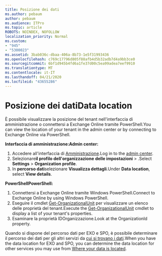 ```yaml
---
title: Posizione dei dati
ms.author: pebaum
author: pebaum
ms.audience: ITPro
ms.topic: article
ROBOTS: NOINDEX, NOFOLLOW
localization_priority: Normal
ms.custom:
- "945"
- "5300023"
ms.assetid: 3bab036c-dbaa-406a-8b73-1e5f31993436
ms.openlocfilehash: c769c17796d805f88afb4d5b32adb7d4a9bb3ce0
ms.sourcegitcommit: 6bf1d945b4fd6a1fe37d00c5ea99adea7eef9910
ms.translationtype: MT
ms.contentlocale: it-IT
ms.lasthandoff: 04/21/2020
ms.locfileid: "43655286"
---
```

# <a name="data-location"></a><span data-ttu-id="921d2-102">Posizione dei dati</span><span class="sxs-lookup"><span data-stu-id="921d2-102">Data location</span></span>

<span data-ttu-id="921d2-103">È possibile visualizzare la posizione del tenant nell'interfaccia di amministrazione o connettersi a Exchange Online tramite PowerShell.</span><span class="sxs-lookup"><span data-stu-id="921d2-103">You can view the location of your tenant in the admin center or by connecting to Exchange Online via PowerShell.</span></span>


<span data-ttu-id="921d2-104">**Interfaccia di amministrazione:**</span><span class="sxs-lookup"><span data-stu-id="921d2-104">**Admin center:**</span></span>
1. <span data-ttu-id="921d2-105">Accedere all'interfaccia di [Amministrazione](https://admin.microsoft.com/Adminportal/Home).</span><span class="sxs-lookup"><span data-stu-id="921d2-105">Log in to the [admin center](https://admin.microsoft.com/Adminportal/Home).</span></span>
2. <span data-ttu-id="921d2-106">Selezionare**il profilo dell'organizzazione** **delle impostazioni** > .</span><span class="sxs-lookup"><span data-stu-id="921d2-106">Select **Settings** > **Organization profile**.</span></span>
3. <span data-ttu-id="921d2-107">In **percorso dati**selezionare **Visualizza dettagli**.</span><span class="sxs-lookup"><span data-stu-id="921d2-107">Under **Data location**, select **View details**.</span></span>


<span data-ttu-id="921d2-108">**PowerShell**</span><span class="sxs-lookup"><span data-stu-id="921d2-108">**PowerShell:**</span></span>
1. <span data-ttu-id="921d2-109">Connettersi a Exchange Online tramite Windows PowerShell.</span><span class="sxs-lookup"><span data-stu-id="921d2-109">Connect to Exchange Online by using Windows PowerShell.</span></span>
2. <span data-ttu-id="921d2-110">Eseguire il cmdlet [Get-OrganizationalUnit](https://docs.microsoft.com/powershell/module/exchange/active-directory/get-organizationalunit) per visualizzare un elenco delle proprietà del tenant.</span><span class="sxs-lookup"><span data-stu-id="921d2-110">Execute the [Get-OrganizationalUnit](https://docs.microsoft.com/powershell/module/exchange/active-directory/get-organizationalunit) cmdlet to display a list of your tenant's properties.</span></span> 
3. <span data-ttu-id="921d2-111">Esaminare la proprietà IDOrganizzazione.</span><span class="sxs-lookup"><span data-stu-id="921d2-111">Look at the OrganizationId property.</span></span>

<span data-ttu-id="921d2-112">Quando si dispone del percorso dati per EXO e SPO, è possibile determinare il percorso dei dati per gli altri servizi da [cui si trovano i dati](https://products.office.com/where-is-your-data-located).</span><span class="sxs-lookup"><span data-stu-id="921d2-112">When you have the data location for EXO and SPO, you can determine the data location for other services you may use from [Where your data is located](https://products.office.com/where-is-your-data-located).</span></span>